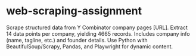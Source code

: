 # web-scraping-assignment
Scrape structured data from Y Combinator company pages [URL]. Extract 14 data points per company, yielding 4665 records. Includes company info (name, tagline, etc.) and founder details. Use Python with BeautifulSoup/Scrapy, Pandas, and Playwright for dynamic content.
